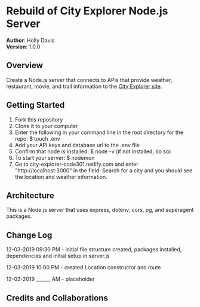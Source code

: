 # Rebuild of City Explorer Node.js Server

**Author**: Holly Davis  
**Version**: 1.0.0  

## Overview
Create a Node.js server that connects to APIs that provide weather, restaurant, movie, and trail information to the [City Explorer site](city-explorer-code301.netlify.com). 

## Getting Started
1. Fork this repository
2. Clone it to your computer
3. Enter the following in your command line in the root directory for the repo: $ touch .env
4. Add your API keys and database url to the .env file
5. Confirm that node is installed: $ node -v (if not installed, do so)
6. To start your server: $ nodemon
7. Go to city-explorer-code301.netlify.com and enter "http://localhost:3000" in the field. Search for a city and you should see the location and weather information. 

## Architecture
This is a Node.js server that uses express, dotenv, cors, pg, and superagent packages.

## Change Log

12-03-2019 09:30 PM - initial file structure created, packages installed, dependencies and initial setup in server.js

12-03-2019 10:00 PM - created Location constructor and route

12-03-2019 ______ AM - placeholder

## Credits and Collaborations
